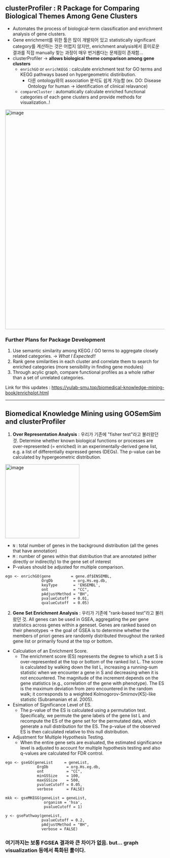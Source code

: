## clusterProfiler : R Package for Comparing Biological Themes Among Gene Clusters
- Automates the process of biological-term classification and enrichment analysis of gene clusters.
- Gene enrichment를 위한 툴은 많이 개발되어 있고 statistically significant category를 계산하는 것은 어렵지 않지만, enrichment analysis에서 흥미로운 결과를 직접 manually 찾는 과정이 매우 번거롭다는 문제점이 존재함...
- clusterProfiler -> **allows biological theme comparison among gene clusters**
  - `enrichGO` or `enrichKEGG` : calculate enrichment test for GO terms and KEGG pathways based on hypergeometric distiribution.
    -  다른 ontology와의 association 분석도 쉽게 가능함 (ex. DO: Disease Ontology for human -> identification of clinical relavance)
  - `compareCluster` : automatically calculate enriched functional categories of each gene clusters and provide methods for visualization..!

<img width="694" alt="image" src="https://user-images.githubusercontent.com/47490862/207292336-1294f458-846e-422b-b248-a531b87cccdd.png">

### Further Plans for Package Development
1. Use semantic similarity among KEGG / GO terms to aggregate closely related categories. -> *What I Expected!!*
2. Rank gene similarities in each cluster and correlate them to search for enriched categories (more sensibility in finding gene modules)
3. Through acylic graph, compare functional profiles as a whole rather than a set of unrelated categories.

Link for this updates : https://yulab-smu.top/biomedical-knowledge-mining-book/enrichplot.html

-------------------

## Biomedical Knowledge Mining using GOSemSim and clusterProfiler

1. **Over Representation Analysis** : 우리가 기존에 "fisher test"라고 불러왔던 것. Determine whether known biological functions or processes are over-represented (= enriched) in an experimentally-derived gene list, e.g. a list of differentially expressed genes (DEGs). The p-value can be calculated by hypergeometric distribution.
<img width="234" alt="image" src="https://user-images.githubusercontent.com/47490862/207297550-45e79541-afbc-4b3b-8211-08d36029b853.png">

- `N` : total number of genes in the background distribution (all the genes that have annotation)
- `M` : number of genes within that distribution that are annotated (either directly or indirectly) to the gene set of interest
- P-values should be adjusted for multiple comparison.

```
ego <- enrichGO(gene         = gene.df$ENSEMBL,
                OrgDb         = org.Hs.eg.db,
                keyType       = 'ENSEMBL',
                ont           = "CC",
                pAdjustMethod = "BH",
                pvalueCutoff  = 0.01,
                qvalueCutoff  = 0.05)
```

 2. **Gene Set Enrichment Analysis** : 우리가 기존에 "rank-based test"라고 불러왔던 것. All genes can be used in GSEA, aggregating the per gene statistics across genes within a geneset. Genes are ranked based on their phenotypes -> the goal of GSEA is to determine whether the members of priori genes are randomly distributed throughout the ranked gene list or primarily found at the top or bottom.

- Calculation of an Enrichment Score.
  - The enrichment score (ES) represents the degree to which a set S is over-represented at the top or bottom of the ranked list L. The score is calculated by walking down the list L, increasing a running-sum statistic when we encounter a gene in S and decreasing when it is not encountered. The magnitude of the increment depends on the gene statistics (e.g., correlation of the gene with phenotype). The ES is the maximum deviation from zero encountered in the random walk; it corresponds to a weighted Kolmogorov-Smirnov(KS)-like statistic (Subramanian et al. 2005).
- Esimation of Significance Level of ES.
  - The p-value of the ES is calculated using a permutation test. Specifically, we permute the gene labels of the gene list L and recompute the ES of the gene set for the permutated data, which generate a null distribution for the ES. The p-value of the observed ES is then calculated relative to this null distribution.
- Adjustment for Multiple Hypothesis Testing.
  - When the entire gene sets are evaluated, the estimated significance level is adjusted to account for multiple hypothesis testing and also q-values are calculated for FDR control.

```
ego <- gseGO(geneList     = geneList,
              OrgDb        = org.Hs.eg.db,
              ont          = "CC",
              minGSSize    = 100,
              maxGSSize    = 500,
              pvalueCutoff = 0.05,
              verbose      = FALSE)
              
mkk <- gseMKEGG(geneList = geneList,
                 organism = 'hsa',
                 pvalueCutoff = 1)
                 
y <- gsePathway(geneList, 
                pvalueCutoff = 0.2,
                pAdjustMethod = "BH", 
                verbose = FALSE)                 
```

### 여기까지는 보통 FGSEA 결과와 큰 차이가 없음. but... graph visualization 등에서 특화된 툴이다.





